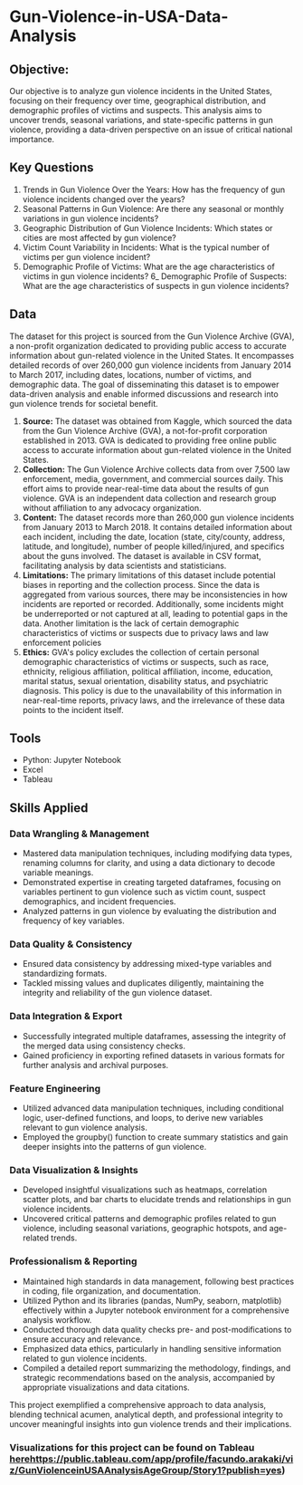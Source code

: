 # Gun-Violence-in-USA-Data-Analysis

## Objective:

Our objective is to analyze gun violence incidents in the United States, focusing on their frequency over time, geographical distribution, and demographic profiles of victims and suspects. This analysis aims to uncover trends, seasonal variations, and state-specific patterns in gun violence, providing a data-driven perspective on an issue of critical national importance.

## Key Questions
1) Trends in Gun Violence Over the Years: 
How has the frequency of gun violence incidents changed over the years?
2) Seasonal Patterns in Gun Violence: 
Are there any seasonal or monthly variations in gun violence incidents?
3) Geographic Distribution of Gun Violence Incidents: 
Which states or cities are most affected by gun violence?
4) Victim Count Variability in Incidents: What is the typical number of victims per gun violence incident?
5) Demographic Profile of Victims: 
What are the age characteristics of victims in gun violence incidents?
6_ Demographic Profile of Suspects: 
What are the age characteristics of suspects in gun violence incidents?

## Data

The dataset for this project is sourced from the Gun Violence Archive (GVA), a non-profit organization dedicated to providing public access to accurate information about gun-related violence in the United States. It encompasses detailed records of over 260,000 gun violence incidents from January 2014 to March 2017, including dates, locations, number of victims, and demographic data. The goal of disseminating this dataset is to empower data-driven analysis and enable informed discussions and research into gun violence trends for societal benefit.

1) **Source:**
  The dataset was obtained from Kaggle, which sourced the data from the Gun Violence Archive (GVA), a not-for-profit corporation established in 2013. GVA is dedicated to providing free online public access to accurate information about gun-related violence in the United States.
2) **Collection:**
  The Gun Violence Archive collects data from over 7,500 law enforcement, media, government, and commercial sources daily. This effort aims to provide near-real-time data about the results of gun violence. GVA is an independent data collection and research group without affiliation to any advocacy organization.
3) **Content:**
The dataset records more than 260,000 gun violence incidents from January 2013 to March 2018. It contains detailed information about each incident, including the date, location (state, city/county, address, latitude, and longitude), number of people killed/injured, and specifics about the guns involved. The dataset is available in CSV format, facilitating analysis by data scientists and statisticians.
4) **Limitations:**
The primary limitations of this dataset include potential biases in reporting and the collection process. Since the data is aggregated from various sources, there may be inconsistencies in how incidents are reported or recorded. Additionally, some incidents might be underreported or not captured at all, leading to potential gaps in the data. Another limitation is the lack of certain demographic characteristics of victims or suspects due to privacy laws and law enforcement policies
5) **Ethics:**
GVA's policy excludes the collection of certain personal demographic characteristics of victims or suspects, such as race, ethnicity, religious affiliation, political affiliation, income, education, marital status, sexual orientation, disability status, and psychiatric diagnosis. This policy is due to the unavailability of this information in near-real-time reports, privacy laws, and the irrelevance of these data points to the incident itself.

## Tools

-   Python: Jupyter Notebook
-   Excel
-   Tableau

## Skills Applied

### Data Wrangling & Management

-   Mastered data manipulation techniques, including modifying data types, renaming columns for clarity, and using a data dictionary to decode variable meanings.
-   Demonstrated expertise in creating targeted dataframes, focusing on variables pertinent to gun violence such as victim count, suspect demographics, and incident frequencies.
-   Analyzed patterns in gun violence by evaluating the distribution and frequency of key variables.

### Data Quality & Consistency

-   Ensured data consistency by addressing mixed-type variables and standardizing formats.
-   Tackled missing values and duplicates diligently, maintaining the integrity and reliability of the gun violence dataset.

### Data Integration & Export

-   Successfully integrated multiple dataframes, assessing the integrity of the merged data using consistency checks.
-   Gained proficiency in exporting refined datasets in various formats for further analysis and archival purposes.

### Feature Engineering

-   Utilized advanced data manipulation techniques, including conditional logic, user-defined functions, and loops, to derive new variables relevant to gun violence analysis.
-   Employed the groupby() function to create summary statistics and gain deeper insights into the patterns of gun violence.

### Data Visualization & Insights

-   Developed insightful visualizations such as heatmaps, correlation scatter plots, and bar charts to elucidate trends and relationships in gun violence incidents.
-   Uncovered critical patterns and demographic profiles related to gun violence, including seasonal variations, geographic hotspots, and age-related trends.

### Professionalism & Reporting

-   Maintained high standards in data management, following best practices in coding, file organization, and documentation.
-   Utilized Python and its libraries (pandas, NumPy, seaborn, matplotlib) effectively within a Jupyter notebook environment for a comprehensive analysis workflow.
-   Conducted thorough data quality checks pre- and post-modifications to ensure accuracy and relevance.
-   Emphasized data ethics, particularly in handling sensitive information related to gun violence incidents.
-   Compiled a detailed report summarizing the methodology, findings, and strategic recommendations based on the analysis, accompanied by appropriate visualizations and data citations.

This project exemplified a comprehensive approach to data analysis, blending technical acumen, analytical depth, and professional integrity to uncover meaningful insights into gun violence trends and their implications.

### Visualizations for this project can be found on Tableau [here](ttps://public.tableau.com/app/profile/facundo.arakaki/viz/GunViolenceinUSAAnalysisAgeGroup/Story1?publish=yes)https://public.tableau.com/app/profile/facundo.arakaki/viz/GunViolenceinUSAAnalysisAgeGroup/Story1?publish=yes)

